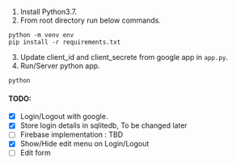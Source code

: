1. Install Python3.7.
2. From root directory run below commands.
```
python -m venv env
pip install -r requirements.txt
```
3. Update client_id and client_secrete from google app in `app.py`.
4. Run/Server python app.
```cd app
python
```

#### TODO:
 - [x] Login/Logout with google.
 - [X] Store login details in sqlitedb,  To be changed later
 - [ ] Firebase implementation : TBD
 - [x] Show/Hide edit menu on Login/Logout
 - [ ] Edit form
